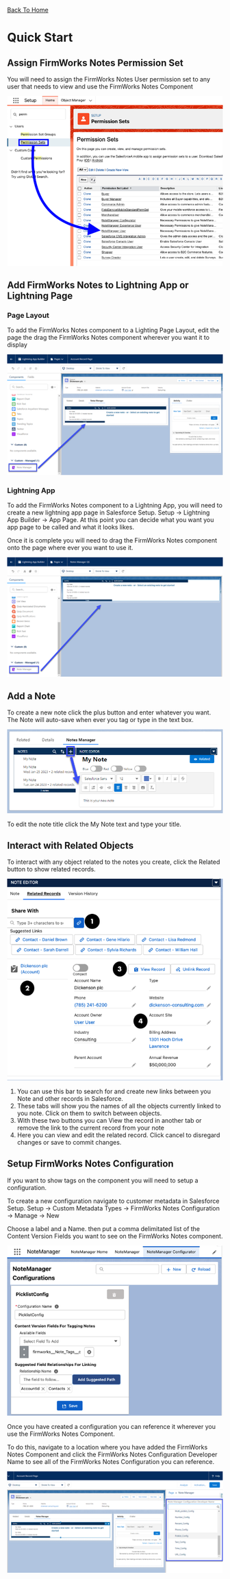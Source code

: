 [Back To Home](index.md)

# Quick Start

## Assign FirmWorks Notes Permission Set

You will need to assign the FirmWorks Notes User permission set to any user that needs to view and use the FirmWorks Notes Component

![Quick Start Permission Set Assignment](images/qs-permissionset-1.png)

## Add FirmWorks Notes to Lightning App or Lightning Page

### Page Layout

To add the FirmWorks Notes component to a Lighting Page Layout, edit the page the drag the FirmWorks Notes component wherever you want it to display

![Quick Start Component Setup PL](images/qs-setupcomponent-pl-1.png)

### Lightning App

To add the FirmWorks Notes component to a Lightning App, you will need to create a new lightning app page in Salesforce Setup. Setup -> Lightning App Builder -> App Page.  At this point you can decide what you want you app page to be called and what it looks likes.

Once it is complete you will need to drag the FirmWorks Notes component onto the page where ever you want to use it.

![Quick Start Component Setup Lightning App](images/qs-setupcomponent-la-1.png)

## Add a Note

To create a new note click the plus button and enter whatever you want. The Note will auto-save when ever you tag or type in the text box.

![Quick Start New Note Creation](images/qs-newnote-1.png)

To edit the note title click the My Note text and type your title.

## Interact with Related Objects

To interact with any object related to the notes you create, click the Related button to show related records.

![Quick Start Related Object UI](images/qs-objectinteract-ui-1.png)

1. You can use this bar to search for and create new links between you Note and other records in Salesforce.
1. These tabs will show you the names of all the objects currently linked to you note. Click on them to switch between objects.
1. With these two buttons you can View the record in another tab or remove the link to the current record from your note
1. Here you can view and edit the related record. Click cancel to disregard changes or save to commit changes.

## Setup FirmWorks Notes Configuration

If you want to show tags on the component you will need to setup a configuration.

To create a new configuration navigate to customer metadata in Salesforce Setup. Setup -> Custom Metadata Types -> FirmWorks Notes Configuration -> Manage -> New

Choose a label and a Name. then put a comma delimitated list of the Content Version Fields you want to see on the FirmWorks Notes component.

![Quick Start Configuration Fields](images/qs-configuration-fields-1.png)

Once you have created a configuration you can reference it wherever you use the FirmWorks Notes Component.

To do this, navigate to a location where you have added the FirmWorks Notes Component and click the FirmWorks Notes Configuration Developer Name to see all of the FirmWorks Notes Configuration you can reference.

![Quick Start Configuration Design](images/qs-configuration-design-1.png)